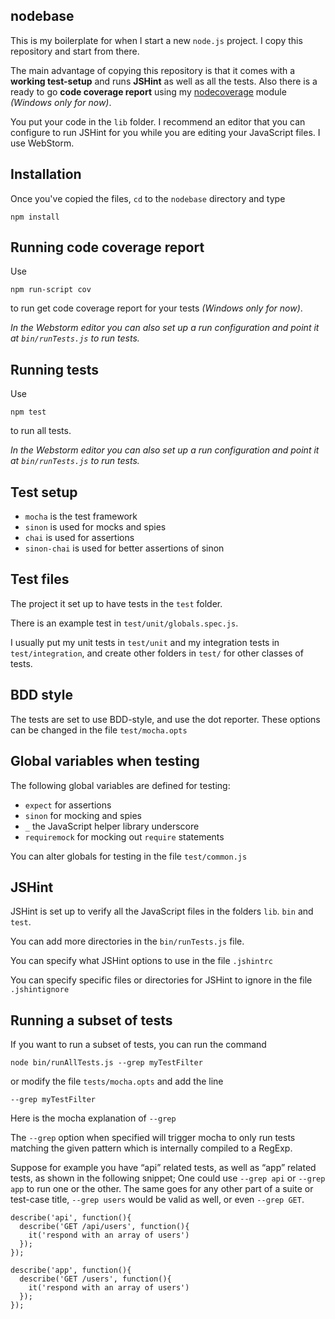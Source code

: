 nodebase
--------
This is my boilerplate for when I start a new ```node.js``` project. I copy this repository and start from there.

The main advantage of copying this repository is that it comes with a **working test-setup** and runs **JSHint** as well
as all the tests. Also there is a ready to go **code coverage report** using my
[nodecoverage](https://github.com/Muscula/nodecoverage) module *(Windows only for now)*.

You put your code in the ```lib``` folder. I recommend an editor that you can configure to run JSHint for you
while you are editing your JavaScript files. I use WebStorm.

Installation
------------
Once you've copied the files, ```cd``` to the ```nodebase``` directory and type
```
npm install
```


Running code coverage report
----------------------------
Use

```
npm run-script cov
```

to run get code coverage report for your tests *(Windows only for now)*.

*In the Webstorm editor you can also set up a run configuration and point it at ```bin/runTests.js``` to run tests.*


Running tests
-------------
Use

```
npm test
```

to run all tests.

*In the Webstorm editor you can also set up a run configuration and point it at ```bin/runTests.js``` to run tests.*


Test setup
----------
- ```mocha``` is the test framework
- ```sinon``` is used for mocks and spies
- ```chai``` is used for assertions
- ```sinon-chai``` is used for better assertions of sinon

Test files
----------
The project it set up to have tests in the ```test``` folder.

There is an example test in ```test/unit/globals.spec.js```.

I usually put my unit tests in ```test/unit``` and my integration tests in ```test/integration```, and create
other folders in ```test/``` for other classes of tests.

BDD style
---------
The tests are set to use BDD-style, and use the dot reporter. These options can be changed in the
file ```test/mocha.opts```

Global variables when testing
-----------------------------
The following global variables are defined for testing:
- ```expect``` for assertions
- ```sinon``` for mocking and spies
- ```_``` the JavaScript helper library underscore
- ```requiremock``` for mocking out ```require``` statements

You can alter globals for testing in the file ```test/common.js```

JSHint
------
JSHint is set up to verify all the JavaScript files in the folders ```lib```. ```bin``` and ```test```.

You can add more directories in the ```bin/runTests.js``` file.

You can specify what JSHint options to use in the file ```.jshintrc```

You can specify specific files or directories for JSHint to ignore in the file ```.jshintignore```

Running a subset of tests
-------------------------
If you want to run a subset of tests, you can run the command
```
node bin/runAllTests.js --grep myTestFilter
```

or modify the file ```tests/mocha.opts``` and add the line
```
--grep myTestFilter
```
Here is the mocha explanation of ```--grep```

The ```--grep``` option when specified will trigger mocha to only run tests matching the given pattern which is internally compiled to a RegExp.

Suppose for example you have “api” related tests, as well as “app” related tests, as shown in the following snippet;
One could use ```--grep api``` or ```--grep app``` to run one or the other.
The same goes for any other part of a suite or test-case title, ```--grep users``` would be valid as well,
or even ```--grep GET```.

```
describe('api', function(){
  describe('GET /api/users', function(){
    it('respond with an array of users')
  });
});

describe('app', function(){
  describe('GET /users', function(){
    it('respond with an array of users')
  });
});
```
